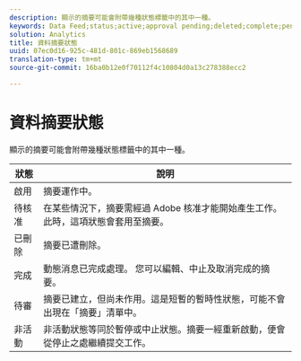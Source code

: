 ```yaml
---
description: 顯示的摘要可能會附帶幾種狀態標籤中的其中一種。
keywords: Data Feed;status;active;approval pending;deleted;complete;pending;inactive
solution: Analytics
title: 資料摘要狀態
uuid: 07ec0d16-925c-481d-801c-869eb1568689
translation-type: tm+mt
source-git-commit: 16ba0b12e0f70112f4c10804d0a13c278388ecc2

---
```



# 資料摘要狀態

顯示的摘要可能會附帶幾種狀態標籤中的其中一種。

| 狀態 | 說明 |
|---|---|
| 啟用 | 摘要運作中。 |
| 待核准 | 在某些情況下，摘要需經過 Adobe 核准才能開始產生工作。此時，這項狀態會套用至摘要。 |
| 已刪除 | 摘要已遭刪除。 |
| 完成 | 動態消息已完成處理。 您可以編輯、中止及取消完成的摘要。 |
| 待審 | 摘要已建立，但尚未作用。這是短暫的暫時性狀態，可能不會出現在「摘要」清單中。 |
| 非活動 | 非活動狀態等同於暫停或中止狀態。摘要一經重新啟動，便會從停止之處繼續提交工作。 |
